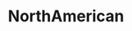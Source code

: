 ---
title: NorthAmerican
crosslinks:
- autotldr
- RedEnsign
- WhiteRights
- BrainwashedAmerica
- EuropeanPeoples
- AHS
---